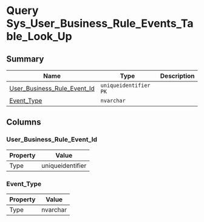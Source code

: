 # Query Sys_User_Business_Rule_Events_Table_Look_Up


## Summary

| Name | Type | Description |
| - | - | --- |
|[User_Business_Rule_Event_Id](#user_business_rule_event_id)|`uniqueidentifier` `PK`||
|[Event_Type](#event_type)|`nvarchar` ||

## Columns

### User_Business_Rule_Event_Id

| Property | Value |
| - | - |
|Type|uniqueidentifier|

### Event_Type

| Property | Value |
| - | - |
|Type|nvarchar|


